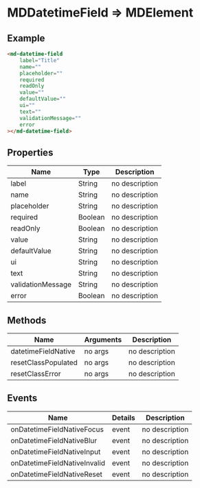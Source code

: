 # MDDatetimeField => MDElement

## Example
```html
<md-datetime-field
    label="Title"
    name=""
    placeholder=""
    required
    readOnly
    value=""
    defaultValue=""
    ui=""
    text=""
    validationMessage=""
    error
></md-datetime-field>
```

## Properties
Name | Type | Description
--- | --- | ---
label | String | no description
name | String | no description
placeholder | String | no description
required | Boolean | no description
readOnly | Boolean | no description
value | String | no description
defaultValue | String | no description
ui | String | no description
text | String | no description
validationMessage | String | no description
error | Boolean | no description

## Methods
Name | Arguments | Description
--- | --- | ---
datetimeFieldNative | no args | no description
resetClassPopulated | no args | no description
resetClassError | no args | no description

## Events
Name | Details | Description
--- | --- | ---
onDatetimeFieldNativeFocus | event | no description
onDatetimeFieldNativeBlur | event | no description
onDatetimeFieldNativeInput | event | no description
onDatetimeFieldNativeInvalid | event | no description
onDatetimeFieldNativeReset | event | no description

